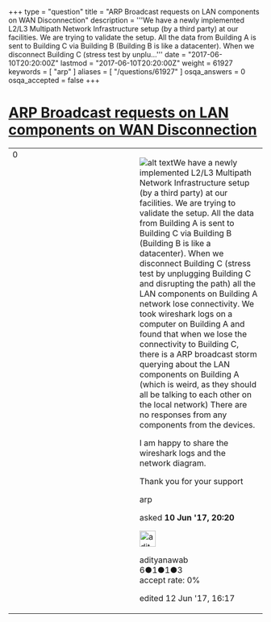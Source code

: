 +++
type = "question"
title = "ARP Broadcast requests on LAN components on WAN Disconnection"
description = '''We have a newly implemented L2/L3 Multipath Network Infrastructure setup (by a third party) at our facilities. We are trying to validate the setup. All the data from Building A is sent to Building C via Building B (Building B is like a datacenter). When we disconnect Building C (stress test by unplu...'''
date = "2017-06-10T20:20:00Z"
lastmod = "2017-06-10T20:20:00Z"
weight = 61927
keywords = [ "arp" ]
aliases = [ "/questions/61927" ]
osqa_answers = 0
osqa_accepted = false
+++

<div class="headNormal">

# [ARP Broadcast requests on LAN components on WAN Disconnection](/questions/61927/arp-broadcast-requests-on-lan-components-on-wan-disconnection)

</div>

<div id="main-body">

<div id="askform">

<table id="question-table" style="width:100%;"><colgroup><col style="width: 50%" /><col style="width: 50%" /></colgroup><tbody><tr class="odd"><td style="width: 30px; vertical-align: top"><div class="vote-buttons"><div id="post-61927-score" class="post-score" title="current number of votes">0</div><div id="favorite-count" class="favorite-count"></div></div></td><td><div id="item-right"><div class="question-body"><p><img src="https://osqa-ask.wireshark.org/upfiles/BroadcastStorm_JyXkJPh.JPG" alt="alt text" />We have a newly implemented L2/L3 Multipath Network Infrastructure setup (by a third party) at our facilities. We are trying to validate the setup. All the data from Building A is sent to Building C via Building B (Building B is like a datacenter). When we disconnect Building C (stress test by unplugging Building C and disrupting the path) all the LAN components on Building A network lose connectivity. We took wireshark logs on a computer on Building A and found that when we lose the connectivity to Building C, there is a ARP broadcast storm querying about the LAN components on Building A (which is weird, as they should all be talking to each other on the local network) There are no responses from any components from the devices.</p><p>I am happy to share the wireshark logs and the network diagram.</p><p>Thank you for your support</p></div><div id="question-tags" class="tags-container tags">arp</div><div id="question-controls" class="post-controls"></div><div class="post-update-info-container"><div class="post-update-info post-update-info-user"><p>asked <strong>10 Jun '17, 20:20</strong></p><img src="https://secure.gravatar.com/avatar/dacf3d76298e899d598480e0f72c244b?s=32&amp;d=identicon&amp;r=g" class="gravatar" width="32" height="32" alt="adityanawab&#39;s gravatar image" /><p>adityanawab<br />
<span class="score" title="6 reputation points">6</span><span title="1 badges"><span class="badge1">●</span><span class="badgecount">1</span></span><span title="1 badges"><span class="silver">●</span><span class="badgecount">1</span></span><span title="3 badges"><span class="bronze">●</span><span class="badgecount">3</span></span><br />
<span class="accept_rate" title="Rate of the user&#39;s accepted answers">accept rate:</span> <span title="adityanawab has no accepted answers">0%</span></p></img></div><div class="post-update-info post-update-info-edited"><p>edited 12 Jun '17, 16:17</p></div></div><div id="comments-container-61927" class="comments-container"></div><div id="comment-tools-61927" class="comment-tools"></div><div class="clear"></div><div id="comment-61927-form-container" class="comment-form-container"></div><div class="clear"></div></div></td></tr></tbody></table>

</div>

</div>

